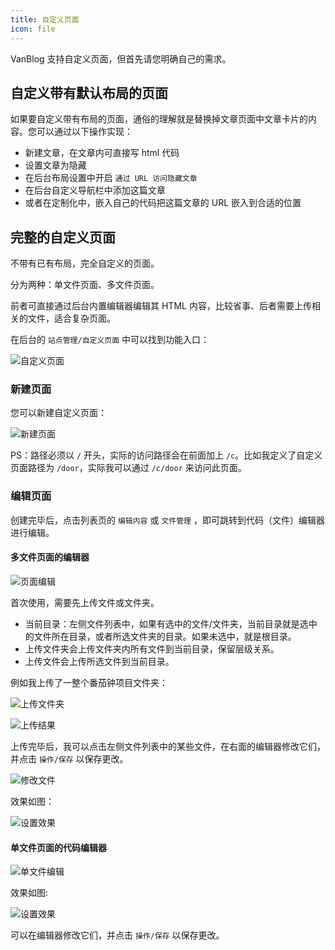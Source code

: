 ```yaml
---
title: 自定义页面
icon: file
---
```


VanBlog 支持自定义页面，但首先请您明确自己的需求。

## 自定义带有默认布局的页面

如果要自定义带有布局的页面，通俗的理解就是替换掉文章页面中文章卡片的内容。您可以通过以下操作实现：

- 新建文章，在文章内可直接写 html 代码
- 设置文章为隐藏
- 在后台布局设置中开启 `通过 URL 访问隐藏文章`
- 在后台自定义导航栏中添加这篇文章
- 或者在定制化中，嵌入自己的代码把这篇文章的 URL 嵌入到合适的位置

## 完整的自定义页面

不带有已有布局，完全自定义的页面。

分为两种：单文件页面、多文件页面。

前者可直接通过后台内置编辑器编辑其 HTML
内容，比较省事、后者需要上传相关的文件，适合复杂页面。

在后台的 `站点管理/自定义页面` 中可以找到功能入口：

![自定义页面](https://pic.mereith.com/img/125f158afebb4fd85d5aa81b5d8c6bd7.clipboard-2023-02-01.png)

### 新建页面

您可以新建自定义页面：

![新建页面](https://pic.mereith.com/img/0540fdf061d9106f11470cf5ed65e9d2.clipboard-2023-02-01.png)

PS：路径必须以 `/` 开头，实际的访问路径会在前面加上 `/c`。比如我定义了自定义页面路径为 `/door`，实际我可以通过 `/c/door` 来访问此页面。

### 编辑页面

创建完毕后，点击列表页的 `编辑内容` 或 `文件管理` ，即可跳转到代码（文件）编辑器进行编辑。

#### 多文件页面的编辑器

![页面编辑](https://pic.mereith.com/img/6d3daf7daf9a093d42e9ed34a77f0ed3.clipboard-2023-02-01.png)

首次使用，需要先上传文件或文件夹。

- 当前目录：左侧文件列表中，如果有选中的文件/文件夹，当前目录就是选中的文件所在目录，或者所选文件夹的目录。如果未选中，就是根目录。
- 上传文件夹会上传文件夹内所有文件到当前目录，保留层级关系。
- 上传文件会上传所选文件到当前目录。

例如我上传了一整个番茄钟项目文件夹：

![上传文件夹](https://pic.mereith.com/img/34a75bdd21513d1a234807efc979bef4.clipboard-2023-02-01.png)

![上传结果](https://pic.mereith.com/img/42fea40c53a918deea6bac25d2b75ecf.clipboard-2023-02-01.png)

上传完毕后，我可以点击左侧文件列表中的某些文件，在右面的编辑器修改它们，并点击 `操作/保存` 以保存更改。

![修改文件](https://pic.mereith.com/img/b28a1b636bc952b0e90ef8f0963a4fee.clipboard-2023-02-01.png)

效果如图：

![设置效果](https://pic.mereith.com/img/bc999b2826d07e0e8e22183243c38c4c.clipboard-2023-02-01.png)

#### 单文件页面的代码编辑器

![单文件编辑](https://pic.mereith.com/img/25cc8ff491606f819cc50ecedbc7018c.clipboard-2023-02-01.png)

效果如图:

![设置效果](https://pic.mereith.com/img/3797fa90700decd37cab3983c8eac867.clipboard-2023-02-01.png)

可以在编辑器修改它们，并点击 `操作/保存` 以保存更改。
